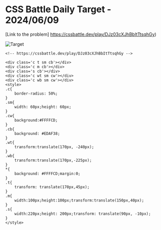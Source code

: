 # CSS Battle Daily Target - 2024/06/09

[Link to the problem] https://cssbattle.dev/play/DJz03cXJhBbItTtsqhGy)

![Target](https://firebasestorage.googleapis.com/v0/b/cssbattleapp.appspot.com/o/user%2Fummd3POvEDfFyeFvVdOMG3OOrwE2%2Ftargets%2Ftarget_nDZC2bh.png?alt=media)

```
<!-- https://cssbattle.dev/play/DJz03cXJhBbItTtsqhGy -->

<div class='c t sm cb'></div>
<div class='c m cb'></div>
<div class='s cb'></div>
<div class='c wt sm cw'></div>
<div class='c wb sm cw'></div>
<style>
.c{
    border-radius: 50%;
}
.sm{
    width: 60px;height: 60px;
}
.cw{
    background:#FFFFCD;
}
.cb{
    background: #EDAF38;
}
.wt{
    transform:translate(170px, -240px);
}
.wb{
    transform:translate(170px,-225px);
}
*{
    background: #FFFFCD;margin:0;
}
.t{
    transform: translate(170px,45px);
}
.m{
    width:100px;height:100px;transform:translate(150px,40px);
}
.s{
    width:220px;height: 200px;transform: translate(90px, -10px);
}
</style>
```